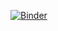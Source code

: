 [![Binder](https://mybinder.org/badge_logo.svg)](https://mybinder.org/v2/gh/bittenradish/thesis_fractal_complex_networks/master)